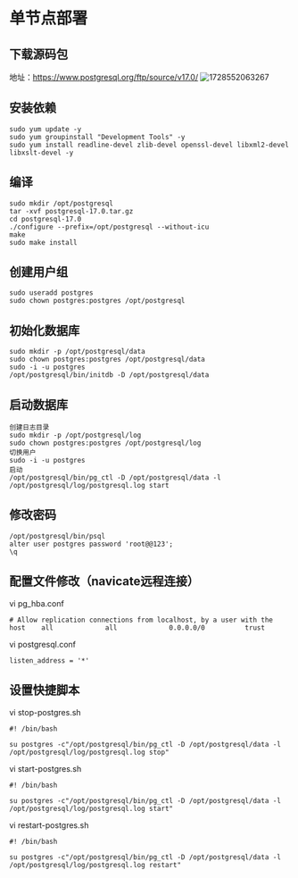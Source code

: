 # 单节点部署
## 下载源码包
地址：https://www.postgresql.org/ftp/source/v17.0/
![1728552063267](https://github.com/user-attachments/assets/9a7eee04-b180-40e8-a252-d278c33706c0)

## 安装依赖
```
sudo yum update -y
sudo yum groupinstall "Development Tools" -y
sudo yum install readline-devel zlib-devel openssl-devel libxml2-devel libxslt-devel -y
```
## 编译
```
sudo mkdir /opt/postgresql
tar -xvf postgresql-17.0.tar.gz
cd postgresql-17.0
./configure --prefix=/opt/postgresql --without-icu
make
sudo make install
```

## 创建用户组
```
sudo useradd postgres
sudo chown postgres:postgres /opt/postgresql
```

## 初始化数据库
```
sudo mkdir -p /opt/postgresql/data
sudo chown postgres:postgres /opt/postgresql/data
sudo -i -u postgres
/opt/postgresql/bin/initdb -D /opt/postgresql/data
```

## 启动数据库
```
创建日志目录
sudo mkdir -p /opt/postgresql/log
sudo chown postgres:postgres /opt/postgresql/log
切换用户
sudo -i -u postgres
启动
/opt/postgresql/bin/pg_ctl -D /opt/postgresql/data -l /opt/postgresql/log/postgresql.log start
```

## 修改密码
```
/opt/postgresql/bin/psql
alter user postgres password 'root@@123';
\q
```

## 配置文件修改（navicate远程连接）
vi pg_hba.conf
```
# Allow replication connections from localhost, by a user with the
host    all             all             0.0.0.0/0          trust
```
vi postgresql.conf
```
listen_address = '*'
```

## 设置快捷脚本
vi stop-postgres.sh
```
#! /bin/bash

su postgres -c"/opt/postgresql/bin/pg_ctl -D /opt/postgresql/data -l /opt/postgresql/log/postgresql.log stop"

```
vi start-postgres.sh
```
#! /bin/bash

su postgres -c"/opt/postgresql/bin/pg_ctl -D /opt/postgresql/data -l /opt/postgresql/log/postgresql.log start"

```
vi restart-postgres.sh
```
#! /bin/bash

su postgres -c"/opt/postgresql/bin/pg_ctl -D /opt/postgresql/data -l /opt/postgresql/log/postgresql.log restart"

```

